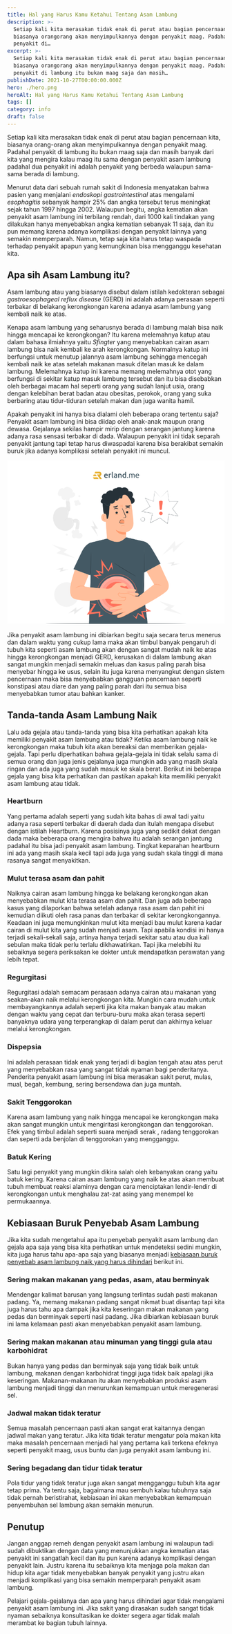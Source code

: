 ```yaml
---
title: Hal yang Harus Kamu Ketahui Tentang Asam Lambung
description: >-
  Setiap kali kita merasakan tidak enak di perut atau bagian pencernaan kita,
  biasanya orangorang akan menyimpulkannya dengan penyakit maag. Padahal
  penyakit di…
excerpt: >-
  Setiap kali kita merasakan tidak enak di perut atau bagian pencernaan kita,
  biasanya orangorang akan menyimpulkannya dengan penyakit maag. Padahal
  penyakit di lambung itu bukan maag saja dan masih…
publishDate: 2021-10-27T00:00:00.000Z
hero: ./hero.png
heroAlt: Hal yang Harus Kamu Ketahui Tentang Asam Lambung
tags: []
category: info
draft: false
---
```


Setiap kali kita merasakan tidak enak di perut atau bagian pencernaan kita, biasanya orang-orang akan menyimpulkannya dengan penyakit maag. Padahal penyakit di lambung itu bukan maag saja dan masih banyak dari kita yang mengira kalau maag itu sama dengan penyakit asam lambung padahal dua penyakit ini adalah penyakit yang berbeda walaupun sama-sama berada di lambung.

Menurut data dari sebuah rumah sakit di Indonesia menyatakan bahwa pasien yang menjalani _endoskopi gastrointestinal_ atas mengalami _esophagitis_ sebanyak hampir 25% dan angka tersebut terus meningkat sejak tahun 1997 hingga 2002. Walaupun begitu, angka kematian akan penyakit asam lambung ini terbilang rendah, dari 1000 kali tindakan yang dilakukan hanya menyebabkan angka kematian sebanyak 11 saja, dan itu pun memang karena adanya komplikasi dengan penyakit lainnya yang semakin memperparah. Namun, tetap saja kita harus tetap waspada terhadap penyakit apapun yang kemungkinan bisa mengganggu kesehatan kita.

## Apa sih Asam Lambung itu?

Asam lambung atau yang biasanya disebut dalam istilah kedokteran sebagai _gastroesophageal reflux disease_ (GERD) ini adalah adanya perasaan seperti terbakar di belakang kerongkongan karena adanya asam lambung yang kembali naik ke atas.

Kenapa asam lambung yang seharusnya berada di lambung malah bisa naik hingga mencapai ke kerongkongan? Itu karena melemahnya katup atau dalam bahasa ilmiahnya yaitu _Sfingter_ yang menyebabkan cairan asam lambung bisa naik kembali ke arah kerongkongan. Normalnya katup ini berfungsi untuk menutup jalannya asam lambung sehingga mencegah kembali naik ke atas setelah makanan masuk ditelan masuk ke dalam lambung. Melemahnya katup ini karena memang melemahnya otot yang berfungsi di sekitar katup masuk lambung tersebut dan itu bisa disebabkan oleh berbagai macam hal seperti orang yang sudah lanjut usia, orang dengan kelebihan berat badan atau obesitas, perokok, orang yang suka berbaring atau tidur-tiduran setelah makan dan juga wanita hamil.

Apakah penyakit ini hanya bisa dialami oleh beberapa orang tertentu saja? Penyakit asam lambung ini bisa diidap oleh anak-anak maupun orang dewasa. Gejalanya sekilas hampir mirip dengan serangan jantung karena adanya rasa sensasi terbakar di dada. Walaupun penyakit ini tidak separah penyakit jantung tapi tetap harus diwaspadai karena bisa berakibat semakin buruk jika adanya komplikasi setelah penyakit ini muncul.

![asam lambung](./images/asam-lambung.png)

Jika penyakit asam lambung ini dibiarkan begitu saja secara terus menerus dan dalam waktu yang cukup lama maka akan timbul banyak pengaruh di tubuh kita seperti asam lambung akan dengan sangat mudah naik ke atas hingga kerongkongan menjadi GERD, kerusakan di dalam lambung akan sangat mungkin menjadi semakin meluas dan kasus paling parah bisa menyebar hingga ke usus, selain itu juga karena menyangkut dengan sistem pencernaan maka bisa menyebabkan gangguan pencernaan seperti konstipasi atau diare dan yang paling parah dari itu semua bisa menyebabkan tumor atau bahkan kanker.

## Tanda-tanda Asam Lambung Naik

Lalu ada gejala atau tanda-tanda yang bisa kita perhatikan apakah kita memiliki penyakit asam lambung atau tidak? Ketika asam lambung naik ke kerongkongan maka tubuh kita akan bereaksi dan memberikan gejala-gejala. Tapi perlu diperhatikan bahwa gejala-gejala ini tidak selalu sama di semua orang dan juga jenis gejalanya juga mungkin ada yang masih skala ringan dan ada juga yang sudah masuk ke skala berat. Berikut ini beberapa gejala yang bisa kita perhatikan dan pastikan apakah kita memiliki penyakit asam lambung atau tidak.

### Heartburn

Yang pertama adalah seperti yang sudah kita bahas di awal tadi yaitu adanya rasa seperti terbakar di daerah dada dan itulah mengapa disebut dengan istilah Heartburn. Karena posisinya juga yang sedikit dekat dengan dada maka beberapa orang mengira bahwa itu adalah serangan jantung padahal itu bisa jadi penyakit asam lambung. Tingkat keparahan heartburn ini ada yang masih skala kecil tapi ada juga yang sudah skala tinggi di mana rasanya sangat menyakitkan.

### Mulut terasa asam dan pahit

Naiknya cairan asam lambung hingga ke belakang kerongkongan akan menyebabkan mulut kita terasa asam dan pahit. Dan juga ada beberapa kasus yang dilaporkan bahwa setelah adanya rasa asam dan pahit ini kemudian diikuti oleh rasa panas dan terbakar di sekitar kerongkongannya. Keadaan ini juga memungkinkan mulut kita menjadi bau mulut karena kadar cairan di mulut kita yang sudah menjadi asam. Tapi apabila kondisi ini hanya terjadi sekali-sekali saja, artinya hanya terjadi sekitar satu atau dua kali sebulan maka tidak perlu terlalu dikhawatirkan. Tapi jika melebihi itu sebaiknya segera periksakan ke dokter untuk mendapatkan perawatan yang lebih tepat.

### Regurgitasi

Regurgitasi adalah semacam perasaan adanya cairan atau makanan yang seakan-akan naik melalui kerongkongan kita. Mungkin cara mudah untuk membayangkannya adalah seperti jika kita makan banyak atau makan dengan waktu yang cepat dan terburu-buru maka akan terasa seperti banyaknya udara yang terperangkap di dalam perut dan akhirnya keluar melalui kerongkongan.

### Dispepsia

Ini adalah perasaan tidak enak yang terjadi di bagian tengah atau atas perut yang menyebabkan rasa yang sangat tidak nyaman bagi penderitanya. Penderita penyakit asam lambung ini bisa merasakan sakit perut, mulas, mual, begah, kembung, sering bersendawa dan juga muntah.

### Sakit Tenggorokan

Karena asam lambung yang naik hingga mencapai ke kerongkongan maka akan sangat mungkin untuk mengiritasi kerongkongan dan tenggorokan. Efek yang timbul adalah seperti suara menjadi serak , radang tenggorokan dan seperti ada benjolan di tenggorokan yang mengganggu.

### Batuk Kering

Satu lagi penyakit yang mungkin dikira salah oleh kebanyakan orang yaitu batuk kering. Karena cairan asam lambung yang naik ke atas akan membuat tubuh membuat reaksi alaminya dengan cara menciptakan lendir-lendir di kerongkongan untuk menghalau zat-zat asing yang menempel ke permukaannya.

## Kebiasaan Buruk Penyebab Asam Lambung

Jika kita sudah mengetahui apa itu penyebab penyakit asam lambung dan gejala apa saja yang bisa kita perhatikan untuk mendeteksi sedini mungkin, kita juga harus tahu apa-apa saja yang biasanya menjadi <a href="https://www.prudential.co.id/id/pulse/article/kebiasaan-buruk-penyebab-asam-lambung-naik-yang-harus-dihindari/">kebiasaan buruk penyebab asam lambung naik yang harus dihindari</a> berikut ini.

### Sering makan makanan yang pedas, asam, atau berminyak

Mendengar kalimat barusan yang langsung terlintas sudah pasti makanan padang. Ya, memang makanan padang sangat nikmat buat disantap tapi kita juga harus tahu apa dampak jika kita keseringan makan makanan yang pedas dan berminyak seperti nasi padang. Jika dibiarkan kebiasaan buruk ini lama kelamaan pasti akan menyebabkan penyakit asam lambung.

### Sering makan makanan atau minuman yang tinggi gula atau karbohidrat

Bukan hanya yang pedas dan berminyak saja yang tidak baik untuk lambung, makanan dengan karbohidrat tinggi juga tidak baik apalagi jika keseringan. Makanan-makanan itu akan menyebabkan produksi asam lambung menjadi tinggi dan menurunkan kemampuan untuk meregenerasi sel.

### Jadwal makan tidak teratur

Semua masalah pencernaan pasti akan sangat erat kaitannya dengan jadwal makan yang teratur. Jika kita tidak teratur mengatur pola makan kita maka masalah pencernaan menjadi hal yang pertama kali terkena efeknya seperti penyakit maag, usus buntu dan juga penyakit asam lambung ini.

### Sering begadang dan tidur tidak teratur

Pola tidur yang tidak teratur juga akan sangat mengganggu tubuh kita agar tetap prima. Ya tentu saja, bagaimana mau sembuh kalau tubuhnya saja tidak pernah beristirahat, kebiasaan ini akan menyebabkan kemampuan penyembuhan sel lambung akan semakin menurun.

## Penutup

Jangan anggap remeh dengan penyakit asam lambung ini walaupun tadi sudah dibuktikan dengan data yang menunjukkan angka kematian atas penyakit ini sangatlah kecil dan itu pun karena adanya komplikasi dengan penyakit lain. Justru karena itu sebaiknya kita menjaga pola makan dan hidup kita agar tidak menyebabkan banyak penyakit yang justru akan menjadi komplikasi yang bisa semakin memperparah penyakit asam lambung.

Pelajari gejala-gejalanya dan apa yang harus dihindari agar tidak mengalami penyakit asam lambung ini. Jika sakit yang dirasakan sudah sangat tidak nyaman sebaiknya konsultasikan ke dokter segera agar tidak malah merambat ke bagian tubuh lainnya.
